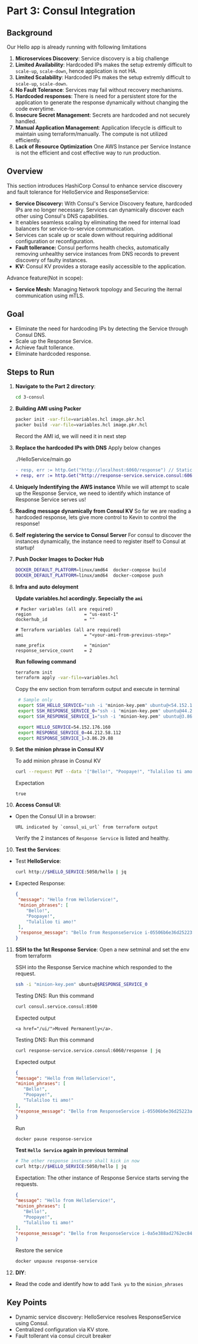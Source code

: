 
# Part 3: Consul Integration

## Background
Our Hello app is already running with following limitations
1. **Microservices Discovery**: Service discovery is a big challenge
2. **Limited Availability**: Hardcoded IPs makes the setup extremly difficult to `scale-up`, `scale-down`, hence application is not HA.
3. **Limited Scalability**: Hardcoded IPs makes the setup extremly difficult to `scale-up`, `scale-down`.
4. **No Fault Tolerance**: Services may fail without recovery mechanisms.
5. **Hardcoded responses**: There is need for a persistent store for the application to generate the response dynamically without changing the code everytime.
6. **Insecure Secret Management**: Secrets are hardcoded and not securely handled.
7. **Manual Application Management**: Application lifecycle is difficult to maintain using terraform/manually. The compute is not utilized efficiently.
8. **Lack of Resource Optimization** One AWS Instance per Service Instance is not the efficient and cost effective way to run production.

## Overview
This section introduces HashiCorp Consul to enhance service discovery and fault tolerance for HelloService and ResponseService:
- **Service Discovery:** With Consul's Service Discovery feature, hardcoded IPs are no longer necessary. Services can dynamically discover each other using Consul's DNS capabilities.
- It enables seamless scaling by eliminating the need for internal load balancers for service-to-service communication.
- Services can scale up or scale down without requiring additional configuration or reconfiguration.
- **Fault tollerance:** Consul performs health checks, automatically removing unhealthy service instances from DNS records to prevent discovery of faulty instances.
- **KV:** Consul KV provides a storage easily accessible to the application.

Advance feature(Not in scope):
- **Service Mesh:** Managing Network topology and Securing the iternal communication using mTLS.

## Goal
- Eliminate the need for hardcoding IPs by detecting the Service through Consul DNS.
- Scale up the Response Service.
- Achieve fault tollerance.
- Eliminate hardcoded response.

## Steps to Run

1. **Navigate to the Part 2 directory**:
   ```bash
   cd 3-consul
   ```

2. **Building AMI using Packer**
   ```bash
   packer init -var-file=variables.hcl image.pkr.hcl
   packer build -var-file=variables.hcl image.pkr.hcl
   ```

   Record the AMI id, we will need it in next step

3. **Replace the hardcoded IPs with DNS**
   Apply below changes

   ./HelloService/main.go
   ```diff
   - resp, err := http.Get("http://localhost:6060/response") // Static URL
   + resp, err := http.Get("http://response-service.service.consul:6060/response") // Static URL
   ```

4. **Uniquely Indentifying the AWS instance**
   While we will attempt to scale up the Response Service, we need to identify which instance of Response Service serves us!

5. **Reading message dynamically from Consul KV**
   So far we are reading a hardcoded response, lets give more control to Kevin to control the response!

6. **Self registering the service to Consul Server**
   For consul to discover the instances dynamically, the instance need to register itself to Consul at startup!

7. **Push Docker Images to Docker Hub**

   ```bash
   DOCKER_DEFAULT_PLATFORM=linux/amd64  docker-compose build
   DOCKER_DEFAULT_PLATFORM=linux/amd64  docker-compose push
   ```

8. **Infra and auto deloyment**
   
   **Update variables.hcl acordingly. Sepecially the `ami`**
   ```hcl
   # Packer variables (all are required)
   region                    = "us-east-1"
   dockerhub_id              = ""

   # Terraform variables (all are required)
   ami                       = "<your-ami-from-previous-step>"

   name_prefix               = "minion"
   response_service_count    = 2
   ```
   
   **Run following command**
   ```bash
   terraform init
   terraform apply -var-file=variables.hcl
   ```

   Copy the env section from terraform output and execute in terminal
   ```bash
    # Sample only
    export SSH_HELLO_SERVICE="ssh -i "minion-key.pem" ubuntu@<54.152.176.160>"
    export SSH_RESPONSE_SERVICE_0="ssh -i "minion-key.pem" ubuntu@44.212.58.112"
    export SSH_RESPONSE_SERVICE_1="ssh -i "minion-key.pem" ubuntu@3.86.29.88"

    export HELLO_SERVICE=54.152.176.160
    export RESPONSE_SERVICE_0=44.212.58.112
    export RESPONSE_SERVICE_1=3.86.29.88
    ```


8. **Set the minion phrase in Consul KV**
   
   To add minion phrase in Cosnul KV
   ```sh
   curl --request PUT --data '["Bello!", "Poopaye!", "Tulaliloo ti amo!"]' http://$HELLO_SERVICE:8500/v1/kv/minion_phrases
   ```

   Expectation
   ```
   true
   ```

10. **Access Consul UI**:
   - Open the Consul UI in a browser:
     ```plaintext
     URL indicated by `consul_ui_url` from terraform output
     ```
   
     Verify the 2 instances of `Response Service` is listed and healthy.

10. **Test the Services**:
   - Test **HelloService**:
     ```bash
     curl http://$HELLO_SERVICE:5050/hello | jq
     ```
   - Expected Response:
     ```json
     {
      "message": "Hello from HelloService!",
      "minion_phrases": [
         "Bello!",
         "Poopaye!",
         "Tulaliloo ti amo!"
      ],
      "response_message": "Bello from ResponseService i-05506b6e36d25223a!"
     }
     ```

11. **SSH to the 1st Response Service**:
      Open a new setminal and set the env from terraform

      SSH into the Response Service machine which responded to the request.
      ```bash
      ssh -i "minion-key.pem" ubuntu@$RESPONSE_SERVICE_0
      ```

      Testing DNS: Run this command
      ```bash
      curl consul.service.consul:8500
      ```

      Expected output
      ```
      <a href="/ui/">Moved Permanently</a>.
      ```

      Testing DNS: Run this command
      ```bash
      curl response-service.service.consul:6060/response | jq
      ```

      Expected output
      ```json
      {
      "message": "Hello from HelloService!",
      "minion_phrases": [
         "Bello!",
         "Poopaye!",
         "Tulaliloo ti amo!"
      ],
      "response_message": "Bello from ResponseService i-05506b6e36d25223a!"
      }
      ```

      Run
      ```bash
      docker pause response-service
      ```


      **Test `Hello Service` again in previous terminal**
      ```bash
      # The other response instance shall kick in now
      curl http://$HELLO_SERVICE:5050/hello | jq
      ```

      Expectation: The other instance of Response Service starts serving the requests. 
      ```json
      {
      "message": "Hello from HelloService!",
      "minion_phrases": [
         "Bello!",
         "Poopaye!",
         "Tulaliloo ti amo!"
      ],
      "response_message": "Bello from ResponseService i-0a5e388ad2762ec84!"
      }
      ```

      Restore the service
      ```bash
      docker unpause response-service
      ```
      
12. **DIY**:
   - Read the code and identify how to add `Tank yu` to the `minion_phrases`

## Key Points
- Dynamic service discovery: HelloService resolves ResponseService using Consul.
- Centralized configuration via KV store.
- Fault tollerant via consul circuit breaker
